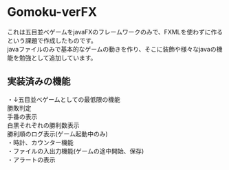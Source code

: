# Gomoku-verFX
これは五目並べゲームをjavaFXのフレームワークのみで、FXMLを使わずに作るという課題で作成したものです。  
javaファイルのみで基本的なゲームの動きを作り、そこに装飾や様々なjavaの機能を勉強として追加しています。  
## 実装済みの機能
・↓五目並べゲームとしての最低限の機能  
  勝敗判定  
  手番の表示  
  白黒それぞれの勝利数表示  
  勝利順のログ表示(ゲーム起動中のみ)  
・時計、カウンター機能  
・ファイルの入出力機能(ゲームの途中開始、保存)  
・アラートの表示
